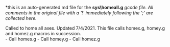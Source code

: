 *this is an auto-generated md file for the **sys\homeall.g**  *gcode file. All comments in the original file with a '!' immediately following the ';' are collected here.*
<summary>Called to home all axes. Updated 7/4/2021. This file calls homex.g, homey.g and homez.g macros in succession. </summary>
- Call homes.g
- Call homey.g
- Call homez.g
